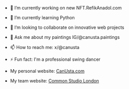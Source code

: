 - 🔭 I’m currently working on new NFT.RefikAnadol.com
- 🌱 I’m currently learning Python
- 👯 I’m looking to collaborate on innovative web projects
- 💬 Ask me about my paintings IG/@canusta.paintings
- 📫 How to reach me: x/@canusta
- ⚡ Fun fact: I'm a professional swing dancer

- My personal website: [CanUsta.com](https://canusta.com)

- My team website: [Common Studio London](https://common.studio)
